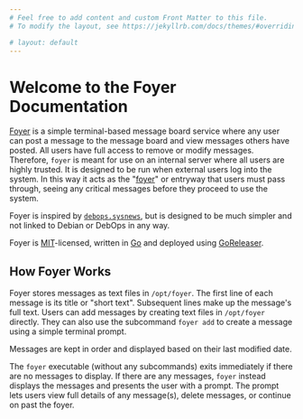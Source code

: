 ```yaml
---
# Feel free to add content and custom Front Matter to this file.
# To modify the layout, see https://jekyllrb.com/docs/themes/#overriding-theme-defaults

# layout: default
---
```


# Welcome to the Foyer Documentation

[Foyer](https://github.com/Kukanani/foyer) is a simple terminal-based message board service where any user can post a message to the message board and view messages others have posted. All users have full access to remove or modify messages. Therefore, `foyer` is meant for use on an internal server where all users are highly trusted. It is designed to be run when external users log into the system. In this way it acts as the "[foyer](https://en.wiktionary.org/wiki/foyer)" or entryway that users must pass through, seeing any critical messages before they proceed to use the system.

Foyer is inspired by [`debops.sysnews`](https://docs.debops.org/en/stable-2.1/ansible/roles/sysnews/index.html), but is designed to be much simpler and not linked to Debian or DebOps in any way.

Foyer is [MIT](https://choosealicense.com/licenses/mit/)-licensed, written in [Go](https://go.dev) and deployed using [GoReleaser](https://goreleaser.com).

## How Foyer Works

Foyer stores messages as text files in `/opt/foyer`. The first line of each message is its title or "short text". Subsequent lines make up the message's full text. Users can add messages by creating text files in `/opt/foyer` directly. They can also use the subcommand `foyer add` to create a message using a simple terminal prompt.

Messages are kept in order and displayed based on their last modified date.

The `foyer` executable (without any subcommands) exits immediately if there are no messages to display. If there are any messages, `foyer` instead displays the messages and presents the user with a prompt. The prompt lets users view full details of any message(s), delete messages, or continue on past the foyer.
